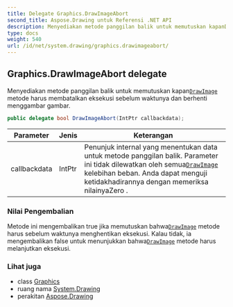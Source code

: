 ```yaml
---
title: Delegate Graphics.DrawImageAbort
second_title: Aspose.Drawing untuk Referensi .NET API
description: Menyediakan metode panggilan balik untuk memutuskan kapanDrawImage metode harus membatalkan eksekusi sebelum waktunya dan berhenti menggambar gambar.
type: docs
weight: 540
url: /id/net/system.drawing/graphics.drawimageabort/
---
```

## Graphics.DrawImageAbort delegate

Menyediakan metode panggilan balik untuk memutuskan kapan[`DrawImage`](../graphics/drawimage/) metode harus membatalkan eksekusi sebelum waktunya dan berhenti menggambar gambar.

```csharp
public delegate bool DrawImageAbort(IntPtr callbackdata);
```

| Parameter | Jenis | Keterangan |
| --- | --- | --- |
| callbackdata | IntPtr | Penunjuk internal yang menentukan data untuk metode panggilan balik. Parameter ini tidak dilewatkan oleh semua[`DrawImage`](../graphics/drawimage/) kelebihan beban. Anda dapat menguji ketidakhadirannya dengan memeriksa nilainyaZero . |

### Nilai Pengembalian

Metode ini mengembalikan true jika memutuskan bahwa[`DrawImage`](../graphics/drawimage/) metode harus sebelum waktunya menghentikan eksekusi. Kalau tidak, ia mengembalikan false untuk menunjukkan bahwa[`DrawImage`](../graphics/drawimage/) metode harus melanjutkan eksekusi.

### Lihat juga

* class [Graphics](../graphics/)
* ruang nama [System.Drawing](../../system.drawing/)
* perakitan [Aspose.Drawing](../../)



